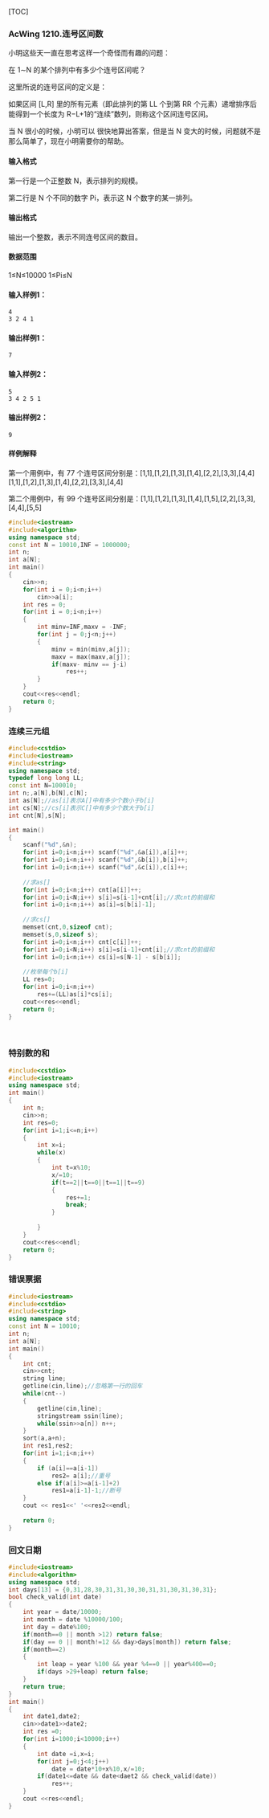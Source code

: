 [TOC]



### AcWing 1210.连号区间数

小明这些天一直在思考这样一个奇怪而有趣的问题：

在 1∼N 的某个排列中有多少个连号区间呢？

这里所说的连号区间的定义是：

如果区间 \[L,R\] 里的所有元素（即此排列的第 LL 个到第 RR 个元素）递增排序后能得到一个长度为 R−L+1的“连续”数列，则称这个区间连号区间。

当 N 很小的时候，小明可以 很快地算出答案，但是当 N 变大的时候，问题就不是那么简单了，现在小明需要你的帮助。

#### 输入格式

第一行是一个正整数 N，表示排列的规模。

第二行是 N 个不同的数字 Pi，表示这 N 个数字的某一排列。

#### 输出格式

输出一个整数，表示不同连号区间的数目。

#### 数据范围

1≤N≤10000
1≤Pi≤N

#### 输入样例1：

```
4
3 2 4 1
```

#### 输出样例1：

```
7
```

#### 输入样例2：

```
5
3 4 2 5 1
```

#### 输出样例2：

```
9
```

#### 样例解释

第一个用例中，有 77 个连号区间分别是：[1,1],[1,2],[1,3],[1,4],[2,2],[3,3],[4,4][1,1],[1,2],[1,3],[1,4],[2,2],[3,3],[4,4]



第二个用例中，有 99 个连号区间分别是：[1,1],[1,2],[1,3],[1,4],[1,5],[2,2],[3,3],[4,4],[5,5]

```C++ 
#include<iostream>
#include<algorithm>
using namespace std;
const int N = 10010,INF = 1000000;
int n;
int a[N];
int main()
{
	cin>>n;
    for(int i = 0;i<n;i++)
        cin>>a[i];
    int res = 0;
    for(int i = 0;i<n;i++)
    {
        int minv=INF,maxv = -INF;
        for(int j = 0;j<n;j++)
        {
            minv = min(minv,a[j]);
            maxv = max(maxv,a[j]);
            if(maxv- minv == j-i)
                res++;
        }
    }
    cout<<res<<endl;
	return 0;
}
```

### 连续三元组

```c++	
#include<cstdio>
#include<iostream>
#include<string>
using namespace std;
typedef long long LL;
const int N=100010;
int n;,a[N],b[N],c[N];
int as[N];//as[i]表示A[]中有多少个数小于b[i]
int cs[N];//cs[i]表示C[]中有多少个数大于b[i]
int cnt[N],s[N];

int main()
{
	scanf("%d",&n);
    for(int i=0;i<n;i++) scanf("%d",&a[i]),a[i]++;
    for(int i=0;i<n;i++) scanf("%d",&b[i]),b[i]++;
    for(int i=0;i<n;i++) scanf("%d",&c[i]),c[i]++;
	
    //求as[]
    for(int i=0;i<n;i++) cnt[a[i]]++;
    for(int i=0;i<N;i++) s[i]=s[i-1]+cnt[i];//求cnt的前缀和
    for(int i=0;i<n;i++) as[i]=s[b[i]-1];
    
    //求cs[]
    memset(cnt,0,sizeof cnt);
    memset(s,0,sizeof s);
	for(int i=0;i<n;i++) cnt[c[i]]++;
    for(int i=0;i<N;i++) s[i]=s[i-1]+cnt[i];//求cnt的前缀和
    for(int i=0;i<n;i++) cs[i]=s[N-1] - s[b[i]];
	
    //枚举每个b[i]
    LL res=0;
    for(int i=0;i<n;i++)
        res+=(LL)as[i]*cs[i];
    cout<<res<<endl;    
	return 0;
}

 
```

### 特别数的和

```c++
#include<cstdio>
#include<iostream>
using namespace std;
int main()
{
    int n;
    cin>>n;
    int res=0;
    for(int i=1;i<=n;i++)
    {
        int x=i;
        while(x)
        {
			int t=x%10;
            x/=10;
            if(t==2||t==0||t==1||t==9)
            {
                res+=1;
                break;
            }
            
        }
    }
    cout<<res<<endl;
    return 0;
}
```





### 错误票据

```c++
#include<iostream>
#include<cstdio>
#include<string>
using namespace std;
const int N = 10010;
int n;
int a[N];
int main()
{
    int cnt;
    cin>>cnt;
    string line;
    getline(cin,line);//忽略第一行的回车
    while(cnt--)
    {
        getline(cin,line);
        stringstream ssin(line);
        while(ssin>>a[n]) n++;
    }
    sort(a,a+n);
    int res1,res2;
    for(int i=1;i<n;i++)
    {
        if (a[i]==a[i-1])
            res2= a[i];//重号
        else if(a[i]>=a[i-1]+2)
            res1=a[i-1]-1;//断号
    }
    cout << res1<<' '<<res2<<endl;
    
    return 0;
}
```



### 回文日期

```c++
#include<iostream>
#include<algorithm>
using namespace std;
int days[13] = {0,31,28,30,31,31,30,30,31,31,30,31,30,31};
bool check_valid(int date)
{
    int year = date/10000;
    int month = date %10000/100;
    int day = date%100;
    if(month==0 || month >12) return false;
    if(day == 0 || month!=12 && day>days[month]) return false;
    if(month==2)
    {
		int leap = year %100 && year %4==0 || year%400==0;
        if(days >29+leap) return false;
    }
    return true;
}
int main()
{
    int date1,date2;
    cin>>date1>>date2;
    int res =0;
    for(int i=1000;i<10000;i++)
    {
        int date =i,x=i;
        for(int j=0;j<4;j++)
            date = date*10+x%10,x/=10;
        if(date1<=date && date<daet2 && check_valid(date))
            res++;
    }
    cout <<res<<endl;
}

```

























